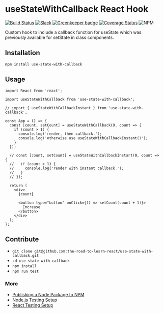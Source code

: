 # useStateWithCallback React Hook

[![Build Status](https://travis-ci.org/the-road-to-learn-react/use-state-with-callback.svg?branch=master)](https://travis-ci.org/the-road-to-learn-react/use-state-with-callback) [![Slack](https://slack-the-road-to-learn-react.wieruch.com/badge.svg)](https://slack-the-road-to-learn-react.wieruch.com/) [![Greenkeeper badge](https://badges.greenkeeper.io/the-road-to-learn-react/use-state-with-callback.svg)](https://greenkeeper.io/) [![Coverage Status](https://coveralls.io/repos/github/the-road-to-learn-react/use-state-with-callback/badge.svg?branch=master)](https://coveralls.io/github/the-road-to-learn-react/use-state-with-callback?branch=master) ![NPM](https://img.shields.io/npm/l/use-state-with-callback.svg)

Custom hook to include a callback function for useState which was previously available for setState in class components.

## Installation

`npm install use-state-with-callback`

## Usage

```
import React from 'react';

import useStateWithCallback from 'use-state-with-callback';

// import { useStateWithCallbackInstant } from 'use-state-with-callback';

const App = () => {
  const [count, setCount] = useStateWithCallback(0, count => {
    if (count > 1) {
      console.log('render, then callback.');
      console.log('otherwise use useStateWithCallbackInstant()');
    }
  });

  // const [count, setCount] = useStateWithCallbackInstant(0, count => {
  //   if (count > 1) {
  //     console.log('render with instant callback.');
  //   }
  // });

  return (
    <div>
      {count}

      <button type="button" onClick={() => setCount(count + 1)}>
        Increase
      </button>
    </div>
  );
};
```

## Contribute

* `git clone git@github.com:the-road-to-learn-react/use-state-with-callback.git`
* `cd use-state-with-callback`
* `npm install`
* `npm run test`

### More

* [Publishing a Node Package to NPM](https://www.robinwieruch.de/publish-npm-package-node/)
* [Node.js Testing Setup](https://www.robinwieruch.de/node-js-testing-mocha-chai/)
* [React Testing Setup](https://www.robinwieruch.de/react-testing-tutorial/)
